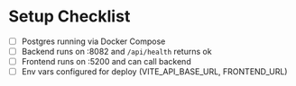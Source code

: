 # Setup Checklist
- [ ] Postgres running via Docker Compose
- [ ] Backend runs on :8082 and `/api/health` returns ok
- [ ] Frontend runs on :5200 and can call backend
- [ ] Env vars configured for deploy (VITE_API_BASE_URL, FRONTEND_URL)
